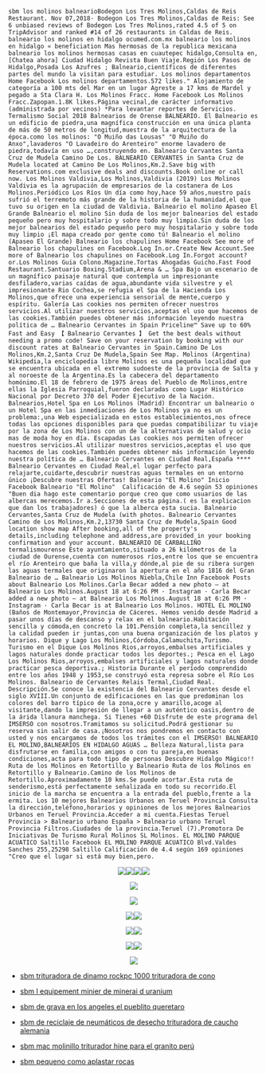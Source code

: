 
```
sbm los molinos balnearioBodegon Los Tres Molinos,Caldas de Reis Restaurant. Nov 07,2018· Bodegon Los Tres Molinos,Caldas de Reis: See 6 unbiased reviews of Bodegon Los Tres Molinos,rated 4.5 of 5 on TripAdvisor and ranked #14 of 26 restaurants in Caldas de Reis. balneario los molinos en hidalgo ocumed.com.mx balneario los molinos en hidalgo « beneficiation Mas hermosas de la republica mexicana balneario los molinos hermosas casas en cuautepec hidalgo,Consulta en,[Chatea ahora] Ciudad Hidalgo Revista Buen Viaje.Región Los Pasos de Hidalgo,Posada Los Azufres ; Balneario,científicos de diferentes partes del mundo la visitan para estudiar. Los molinos departamentos Home Facebook Los molinos departamentos.572 likes." Alojamiento de categoría a 100 mts del Mar en un lugar Agreste a 17 kms de Mardel y pegado a Sta Clara H. Los Molinos Fracc. Home Facebook Los Molinos Fracc.Zapopan.1.8K likes.Página vecinal,de carácter informativo (administrada por vecinos) *Para levantar reportes de Servicios. Termalismo Social 2018 Balnearios de Orense BALNEARIO. El Balneario es un edificio de piedra,una magnífica construcción en una única planta de más de 50 metros de longitud,muestra de la arquitectura de la época.como los molinos: "O Muiño das Lousas" "O Muiño do Anxo",lavaderos "O Lavadeiro do Arenteiro" enorme lavadero de piedra,todavía en uso …,construyendo en. Balneario Cervantes Santa Cruz de Mudela Camino De Los. BALNEARIO CERVANTES in Santa Cruz de Mudela located at Camino De Los Molinos,Km.2.Save big with Reservations.com exclusive deals and discounts.Book online or call now. Los Molinos Valdivia,Los Molinos,Valdivia (2019) Los Molinos Valdivia es la agrupación de empresarios de la costanera de Los Molinos.Periódico Los Ríos Un día como hoy,hace 59 años,nuestro país sufrió el terremoto más grande de la historia de la humanidad,el que tuvo su origen en la ciudad de Valdivia. Balneario el molino Apaseo El Grande Balneario el molino Sin duda de los mejor balnearios del estado pequeño pero muy hospitalario y sobre todo muy limpio.Sin duda de los mejor balnearios del estado pequeño pero muy hospitalario y sobre todo muy limpio ¡El mapa creado por gente como tú! Balneario el molino (Apaseo El Grande) Balneario los chapulines Home Facebook See more of Balneario los chapulines on Facebook.Log In.or.Create New Account.See more of Balneario los chapulines on Facebook.Log In.Forgot account? or.Los Molinos Guia Colono.Magazine.Tortas Ahogadas Guicho.Fast Food Restaurant.Santuario Boxing.Stadium,Arena & … Spa Bajo un escenario de un magnífico paisaje natural que contempla un impresionante desfiladero,varias caídas de agua,abundante vida silvestre y el impresionante Rio Cochea,se refugia el Spa de la Hacienda Los Molinos,que ofrece una experiencia sensorial de mente,cuerpo y espíritu. Galería Las cookies nos permiten ofrecer nuestros servicios.Al utilizar nuestros servicios,aceptas el uso que hacemos de las cookies.También puedes obtener más información leyendo nuestra política de … Balneario Cervantes in Spain Priceline™ Save up to 60% Fast and Easy 【 Balneario Cervantes 】 Get the best deals without needing a promo code! Save on your reservation by booking with our discount rates at Balneario Cervantes in Spain.Camino De Los Molinos,Km.2,Santa Cruz De Mudela,Spain See Map. Molinos (Argentina) Wikipedia,la enciclopedia libre Molinos es una pequeña localidad que se encuentra ubicada en el extremo sudoeste de la provincia de Salta y al noroeste de la Argentina.Es la cabecera del departamento homónimo.El 18 de febrero de 1975 áreas del Pueblo de Molinos,entre ellas la Iglesia Parroquial,fueron declaradas como Lugar Histórico Nacional por Decreto 370 del Poder Ejecutivo de la Nación. Balnearios,Hotel Spa en Los Molinos (Madrid) Encontrar un balneario o un Hotel Spa en las inmediaciones de Los Molinos ya no es un problema:,una Web especializada en estos establecimientos,nos ofrece todas las opciones disponibles para que puedas compatibilizar tu viaje por la zona de Los Molinos con un de la alternativas de salud y ocio mas de moda hoy en día. Escapadas Las cookies nos permiten ofrecer nuestros servicios.Al utilizar nuestros servicios,aceptas el uso que hacemos de las cookies.También puedes obtener más información leyendo nuestra política de … Balneario Cervantes en Ciudad Real,España **** Balneario Cervantes en Ciudad Real,el lugar perfecto para relajarte,cuidarte,descubrir nuestras aguas termales en un entorno único ¡Descubre nuestras Ofertas! Balneario "El Molino" Inicio Facebook Balneario "El Molino"  Calificación de 4.6 según 53 opiniones "Buen dia hago este comentario porque creo que como usuarios de las albercas merecemos.Ir a.Secciones de esta página.( es la explicacion que dan los trabajadores) ó que la alberca esta sucia. Balneario Cervantes,Santa Cruz de Mudela (with photos. Balneario Cervantes Camino de Los Molinos,Km.2,13730 Santa Cruz de Mudela,Spain Good location show map After booking,all of the property's details,including telephone and address,are provided in your booking confirmation and your account. BALNEARIO DE CARBALLIÑO termalismourense Este ayuntamiento,situado a 26 kilómetros de la ciudad de Ourense,cuenta con numerosos ríos,entre los que se encuentra el río Arenteiro que baña la villa,y dónde,al pie de su ribera surgen las aguas termales que originaron la apertura en el año 1816 del Gran Balneario de … Balneario Los Molinos Niebla,Chile Inn Facebook Posts about Balneario Los Molinos.Carla Becar added a new photo — at Balneario Los Molinos.August 18 at 6:26 PM · Instagram · Carla Becar added a new photo — at Balneario Los Molinos.August 18 at 6:26 PM · Instagram · Carla Becar is at Balneario Los Molinos. HOTEL EL MOLINO (Baños de Montemayor,Provincia de Cáceres. Hemos venido desde Madrid a pasar unos días de descanso y relax en el balneario.Habitación sencilla y cómoda,en concreto la 101.Pensión completa,la sencillez y la calidad pueden ir juntas,con una buena organización de los platos y horarios. Dique y Lago Los Molinos,Córdoba,Calamuchita,Turismo. Turismo en el Dique Los Molinos Rios,arroyos,embalses artificiales y lagos naturales donde practicar todos los deportes.; Pesca en el Lago Los Molinos Rios,arroyos,embalses artificiales y lagos naturales donde practicar pesca deportiva.; Historia Durante el período comprendido entre los años 1948 y 1953,se construyó esta represa sobre el Río Los Molinos. Balneario de Cervantes Relais Termal,Ciudad Real. Descripción.Se conoce la existencia del Balneario Cervantes desde el siglo XVIII.Un conjunto de edificaciones en las que predominan los colores del barro típico de la zona,ocre y amarillo,acoge al visitante,dando la impresión de llegar a un auténtico oasis,dentro de la árida llanura manchega. Si Tienes +60 Disfrute de este programa del IMSERSO con nosotros.Tramitamos su solicitud.Podrá gestionar su reserva sin salir de casa.¡Nosotros nos pondremos en contacto con usted y nos encargamos de todos los trámites con el IMSERSO! BALNEARIO EL MOLINO,BALNEARIOS EN HIDALGO AGUAS … Belleza Natural,lista para disfrutarse en familia,con amigos o con tu pareja,en buenas condiciones,acta para todo tipo de personas Descubre Hidalgo Mágico!! Ruta de los Molinos en Retortillo y Balneario Ruta de los Molinos en Retortillo y Balneario.Camino de los Molinos de Retortillo.Aproximadamente 10 kms.Se puede acortar.Esta ruta de senderismo,está perfectamente señalizada en todo su recorrido.El inicio de la marcha se encuentra a la entrada del pueblo,frente a la ermita. Los 10 mejores Balnearios Urbanos en Teruel Provincia Consulta la dirección,teléfono,horarios y opiniones de los mejores Balnearios Urbanos en Teruel Provincia.Acceder a mi cuenta.Fiestas Teruel Provincia > Balneario urbano España > Balneario urbano Teruel Provincia Filtros.Ciudades de la provincia.Teruel (7).Promotora De Iniciativas De Turismo Rural Molinos SL Molinos. EL MOLINO PARQUE ACUATICO Saltillo Facebook EL MOLINO PARQUE ACUATICO Blvd.Valdes Sanches 255,25298 Saltillo Calificación de 4.4 según 169 opiniones "Creo que el lugar si está muy bien,pero. 
```

<div align="center">

<a href="https://es-mill.shibang-china.com/github&k=sbm+los+molinos+balneario"><img src="https://static.shibang-china.com/es/mill/index.jpg"></a><a href="https://es-mill.shibang-china.com/materials.htmlgithub&k=sbm+los+molinos+balneario"><img src="https://static.shibang-china.com/es/mill/materials.jpg"></a><a href="https://es-mill.shibang-china.com/about.htmlgithub&k=sbm+los+molinos+balneario"><img src="https://static.shibang-china.com/es/mill/about.jpg"></a><a href="https://es-mill.shibang-china.com/contact.htmlgithub&k=sbm+los+molinos+balneario"><img src="https://static.shibang-china.com/es/mill/contact.jpg"></a>

<a href="https://es-mill.shibang-china.com/github&k=sbm+los+molinos+balneario"><img src="https://static.shibang-china.com/es/mill/banner.jpg"></a>

<a href="https://swt.shibang-china.com/github&k=sbm+los+molinos+balneario"><img src="https://static.shibang-china.com/es/mill/chat.jpg"></a>

<a href="https://es-mill.shibang-china.com/products/vertical-roller-mill.htmlgithub&k=sbm+los+molinos+balneario"><img src="https://static.shibang-china.com/es/mill/vertical.jpg"></a><a href="https://es-mill.shibang-china.com/products/raymond-mill.htmlgithub&k=sbm+los+molinos+balneario"><img src="https://static.shibang-china.com/es/mill/raymond.jpg"></a>

<a href="https://es-mill.shibang-china.com/products/ultrafine-grinding-mill.htmlgithub&k=sbm+los+molinos+balneario"><img src="https://static.shibang-china.com/es/mill/ultrafine.jpg"></a><a href="https://es-mill.shibang-china.com/products/trapezium-grinding-mill.htmlgithub&k=sbm+los+molinos+balneario"><img src="https://static.shibang-china.com/es/mill/trapezium.jpg"></a>

<a href="https://es-mill.shibang-china.com/products/ball-mill.htmlgithub&k=sbm+los+molinos+balneario"><img src="https://static.shibang-china.com/es/mill/ball.jpg"></a><a href="https://es-mill.shibang-china.com/products/hammer-mill.htmlgithub&k=sbm+los+molinos+balneario"><img src="https://static.shibang-china.com/es/mill/hammer.jpg"></a>

<a href="https://swt.shibang-china.com/github&k=sbm+los+molinos+balneario"><img src="https://static.shibang-china.com/es/mill/case.jpg"></a>

</div>


* [sbm trituradora de dinamo rockpc 1000 trituradora de cono](sbm%20trituradora%20de%20dinamo%20rockpc%201000%20trituradora%20de%20cono.md)

* [sbm l equipement minier de minerai d uranium](sbm%20l%20equipement%20minier%20de%20minerai%20d%20uranium.md)

* [sbm de grava en los angeles el pueblito queretaro](sbm%20de%20grava%20en%20los%20angeles%20el%20pueblito%20queretaro.md)

* [sbm de reciclaje de neumáticos de desecho trituradora de caucho alemania](sbm%20de%20reciclaje%20de%20neum%C3%A1ticos%20de%20desecho%20trituradora%20de%20caucho%20alemania.md)

* [sbm mac molinillo triturador hine para el granito perú](sbm%20mac%20molinillo%20triturador%20hine%20para%20el%20granito%20per%C3%BA.md)

* [sbm pequeno como aplastar rocas](sbm%20pequeno%20como%20aplastar%20rocas.md)